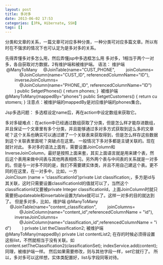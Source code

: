 ```yaml
---
layout: post
title: 多对多
date: 2013-06-02 17:53
categories: [JPA, Hibernate, SSH]
tags: []
---
```

分类和文章的关系，一篇文章可对应多种分类，一种分类可对应多篇文章。所以有时在不强求的情况下也可认定为是多对多的关系。

先得弄懂多对多怎么用，然后弄懂jsp中多选框怎么用
多对多，1相当于两个一对多，各自获取对方数据，2有维护端和被维护端。
语法：
维护端
 @ManyToMany
    @JoinTable(name="CUST_PHONE",
        joinColumns=
            @JoinColumn(name="CUST_ID", referencedColumnName="ID"),
        inverseJoinColumns=
            @JoinColumn(name="PHONE_ID", referencedColumnName="ID")
        )
public SetgetPhones() { return phones; } 
被维护端
@ManyToMany(mappedBy="phones") public SetgetCustomers() { return customers; }
注意点：被维护端的mappedBy是对应维护端的phones集合。

Jsp多选问题：
多选框设定name后，再在action中设定数组来获取它。

多对多疑难点：在action中已经通过数组获取了分类，但是怎么样才能存进数组，并且保证一个文章里有多个分类，并且能够通过多对多方式获取到这么多的文章呢？这个关系也确实可以通过建了一个关联表来获取得到，但是怎么样存这些数据到这个关联表里面呢？突破点在这里。
一般情况下多对多都是主键关联的。现在就针对此。
多对多的语法上面有，需要设置JoinColumn和InverseJoinColumn，最好是按照上面来套，其实上面语言就是用来建个表，然后这个表用来做中间表与其他两表相练习。另外两个表与中间表的关系就是一对多的。但是与一对多不同的是，我们不需要建实体类，并且不用自己建这个表。更不同的在这里，在一对多中，比如，一方JoinCloum (name = 'classificationId')private List<Classification> classification;，多方是id与其关联，这时只需要设置classificationId的值就可以了，当然这个classificationId又要被private Integer classificationId，上面JoinColumn时就只需要把updateable和insertable设置为false就可以了。这样一对多的目的就达到了。
但是多对多，比如，维护端
@ManyToMany
    @JoinTable(name="content_classification",
        joinColumns=
            @JoinColumn(name="content_id",referencedColumnName = "id"),
        inverseJoinColumns=
            @JoinColumn(name="classification_id",referencedColumnName = "id")
        )
private List<Classification> theClassification2;
被维护端
@ManyToMany(mappedBy)
private List<Content> contentList2;
在存的时候必须得设置这些list，不然就相当于没有关联。如content.setTheClassification2(classificationSet);
indexService.add(content);
同理，被维护端一样。
然后如果需要修改，则与其他字段一样，set它就行了。
所以，多对多可以这样想，实体类配置好，list与字段同等对待。
